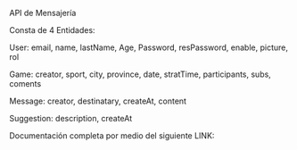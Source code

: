 API de Mensajería

Consta de 4 Entidades:

User: email, name, lastName, Age, Password, resPassword, enable, picture, rol

Game: creator, sport, city, province, date, stratTime, participants, subs, coments

Message: creator, destinatary, createAt, content

Suggestion: description, createAt


Documentación completa por medio del siguiente LINK:
